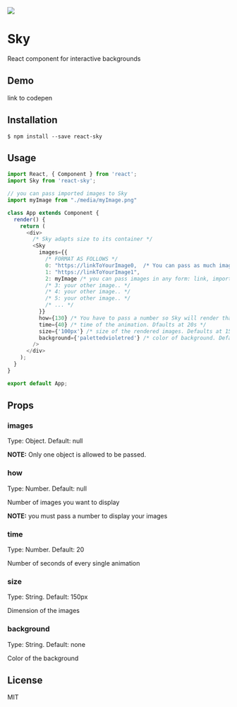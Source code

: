![](../gif/sky-gif.gif)

# Sky

React component for interactive backgrounds

## Demo

link to codepen

## Installation

```
$ npm install --save react-sky
```



## Usage

```javascript
import React, { Component } from 'react';
import Sky from 'react-sky';

// you can pass imported images to Sky
import myImage from "./media/myImage.png"

class App extends Component {
  render() {
    return (
      <div> 
        /* Sky adapts size to its container */
        <Sky 
          images={{
            /* FORMAT AS FOLLOWS */
            0: "https://linkToYourImage0,  /* You can pass as much images as you want */
            1: "https://linkToYourImage1",
            2: myImage /* you can pass images in any form: link, imported via webpack.. */
            /* 3: your other image.. */
            /* 4: your other image.. */
            /* 5: your other image.. */
            /* ... */
          }}
          how={130} /* You have to pass a number so Sky will render that amount of images chosen randomly from the object you passed in the previous step */
          time={40} /* time of the animation. Dfaults at 20s */
          size={'100px'} /* size of the rendered images. Defaults at 150px */
          background={'palettedvioletred'} /* color of background. Defaults to none */
        />
      </div>
    );
  }
}

export default App;
```



## Props

### images

Type: Object. Default: null

**NOTE:** Only one object is allowed to be passed.

### how

Type: Number. Default: null

Number of images you want to display

**NOTE:** you must pass a number to display your images

### time

Type: Number. Default: 20

Number of seconds of every single animation

### size

Type: String. Default: 150px

Dimension of the images 

### background

Type: String. Default: none

Color of the background 



## License

MIT